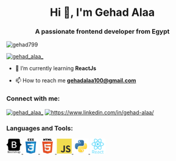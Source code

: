 <h1 align="center">Hi 👋, I'm Gehad Alaa</h1>
<h3 align="center">A passionate frontend developer from Egypt</h3>

<p align="left"> <img src="https://komarev.com/ghpvc/?username=gehad799&label=Profile%20views&color=0e75b6&style=flat" alt="gehad799" /> </p>

<p align="left"> <a href="https://twitter.com/gehad_alaa_" target="blank"><img src="https://img.shields.io/twitter/follow/gehad_alaa_?logo=twitter&style=for-the-badge" alt="gehad_alaa_" /></a> </p>

- 🌱 I’m currently learning **ReactJs**

- 📫 How to reach me **gehadalaa100@gmail.com**

<h3 align="left">Connect with me:</h3>
<p align="left">
<a href="https://twitter.com/gehad_alaa_" target="blank"><img align="center" src="https://raw.githubusercontent.com/rahuldkjain/github-profile-readme-generator/master/src/images/icons/Social/twitter.svg" alt="gehad_alaa_" height="30" width="40" /></a>
<a href="https://linkedin.com/in/https://www.linkedin.com/in/gehad-alaa/" target="blank"><img align="center" src="https://raw.githubusercontent.com/rahuldkjain/github-profile-readme-generator/master/src/images/icons/Social/linked-in-alt.svg" alt="https://www.linkedin.com/in/gehad-alaa/" height="30" width="40" /></a>
</p>

<h3 align="left">Languages and Tools:</h3>
<p align="left"> <a href="https://getbootstrap.com" target="_blank" rel="noreferrer"> <img src="https://raw.githubusercontent.com/devicons/devicon/master/icons/bootstrap/bootstrap-plain-wordmark.svg" alt="bootstrap" width="40" height="40"/> </a> <a href="https://www.w3schools.com/css/" target="_blank" rel="noreferrer"> <img src="https://raw.githubusercontent.com/devicons/devicon/master/icons/css3/css3-original-wordmark.svg" alt="css3" width="40" height="40"/> </a> <a href="https://www.w3.org/html/" target="_blank" rel="noreferrer"> <img src="https://raw.githubusercontent.com/devicons/devicon/master/icons/html5/html5-original-wordmark.svg" alt="html5" width="40" height="40"/> </a> <a href="https://developer.mozilla.org/en-US/docs/Web/JavaScript" target="_blank" rel="noreferrer"> <img src="https://raw.githubusercontent.com/devicons/devicon/master/icons/javascript/javascript-original.svg" alt="javascript" width="40" height="40"/> </a> <a href="https://www.python.org" target="_blank" rel="noreferrer"> <img src="https://raw.githubusercontent.com/devicons/devicon/master/icons/python/python-original.svg" alt="python" width="40" height="40"/> </a> <a href="https://reactjs.org/" target="_blank" rel="noreferrer"> <img src="https://raw.githubusercontent.com/devicons/devicon/master/icons/react/react-original-wordmark.svg" alt="react" width="40" height="40"/> </a> </p>

<!---
Gehad799/Gehad799 is a ✨ special ✨ repository because its `README.md` (this file) appears on your GitHub profile.
You can click the Preview link to take a look at your changes.
--->


